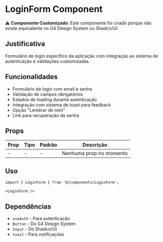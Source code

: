 # LoginForm Component

⚠️ **Componente Customizado**: Este componente foi criado porque não existe equivalente no G4 Design System ou Shadcn/UI.

## Justificativa
Formulário de login específico da aplicação com integração ao sistema de autenticação e validações customizadas.

## Funcionalidades
- Formulário de login com email e senha
- Validação de campos obrigatórios
- Estados de loading durante autenticação
- Integração com sistema de toast para feedback
- Opção "Lembrar de mim"
- Link para recuperação de senha

## Props
| Prop | Tipo | Padrão | Descrição |
|------|------|--------|-----------|
| - | - | - | Nenhuma prop no momento |

## Uso
```tsx
import { LoginForm } from '@/components/LoginForm';

<LoginForm />
```

## Dependências
- `useAuth` - Para autenticação
- `Button` - Do G4 Design System
- `Input` - Do Shadcn/UI
- `toast` - Para notificações